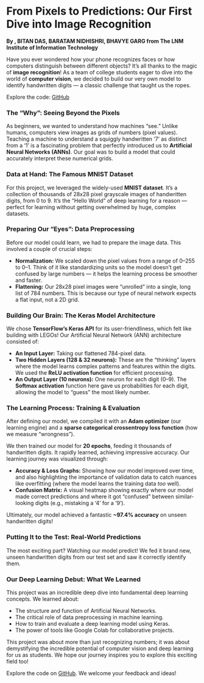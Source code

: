 # From Pixels to Predictions: Our First Dive into Image Recognition


**By ,
BITAN DAS, BARATAM NIDHISHRI, BHAVYE GARG
from The LNM Institute of Information Technology**

Have you ever wondered how your phone recognizes faces or how computers distinguish between different objects? It’s all thanks to the magic of **image recognition**! As a team of college students eager to dive into the world of **computer vision**, we decided to build our very own model to identify handwritten digits — a classic challenge that taught us the ropes.

Explore the code: [GitHub](https://github.com/nidhibaratam/Handwritten-Digit-Recognition-with-Neural-Networks/blob/main/Handwritten_Digit_Recognition_with_Neural_Networks.ipynb)
### The “Why”: Seeing Beyond the Pixels

As beginners, we wanted to understand how machines “see.” Unlike humans, computers view images as grids of numbers (pixel values). Teaching a machine to understand a squiggly handwritten ‘7’ as distinct from a ‘1’ is a fascinating problem that perfectly introduced us to **Artificial Neural Networks (ANNs)**. Our goal was to build a model that could accurately interpret these numerical grids.

### Data at Hand: The Famous MNIST Dataset

For this project, we leveraged the widely-used **MNIST dataset**. It’s a collection of thousands of 28x28 pixel grayscale images of handwritten digits, from 0 to 9. It’s the “Hello World” of deep learning for a reason — perfect for learning without getting overwhelmed by huge, complex datasets.

### Preparing Our “Eyes”: Data Preprocessing

Before our model could learn, we had to prepare the image data. This involved a couple of crucial steps:

* **Normalization:** We scaled down the pixel values from a range of 0–255 to 0–1. Think of it like standardizing units so the model doesn’t get confused by large numbers — it helps the learning process be smoother and faster.
* **Flattening:** Our 28x28 pixel images were “unrolled” into a single, long list of 784 numbers. This is because our type of neural network expects a flat input, not a 2D grid.

### Building Our Brain: The Keras Model Architecture

We chose **TensorFlow’s Keras API** for its user-friendliness, which felt like building with LEGOs! Our Artificial Neural Network (ANN) architecture consisted of:

* **An Input Layer:** Taking our flattened 784-pixel data.
* **Two Hidden Layers (128 & 32 neurons):** These are the “thinking” layers where the model learns complex patterns and features within the digits. We used the **ReLU activation function** for efficient processing.
* **An Output Layer (10 neurons):** One neuron for each digit (0–9). The **Softmax activation** function here gave us probabilities for each digit, allowing the model to “guess” the most likely number.

### The Learning Process: Training & Evaluation

After defining our model, we compiled it with an **Adam optimizer** (our learning engine) and a **sparse categorical crossentropy loss function** (how we measure “wrongness”).

We then trained our model for **20 epochs**, feeding it thousands of handwritten digits. It rapidly learned, achieving impressive accuracy. Our learning journey was visualized through:

* **Accuracy & Loss Graphs:** Showing how our model improved over time, and also highlighting the importance of validation data to catch nuances like overfitting (where the model learns the training data *too* well).
* **Confusion Matrix:** A visual heatmap showing exactly where our model made correct predictions and where it got “confused” between similar-looking digits (e.g., mistaking a ‘4’ for a ‘9’).

Ultimately, our model achieved a fantastic **~97.4% accuracy** on unseen handwritten digits!

### Putting It to the Test: Real-World Predictions

The most exciting part? Watching our model predict! We fed it brand new, unseen handwritten digits from our test set and saw it correctly identify them.

### Our Deep Learning Debut: What We Learned

This project was an incredible deep dive into fundamental deep learning concepts. We learned about:

* The structure and function of Artificial Neural Networks.
* The critical role of data preprocessing in machine learning.
* How to train and evaluate a deep learning model using Keras.
* The power of tools like Google Colab for collaborative projects.

This project was about more than just recognizing numbers; it was about demystifying the incredible potential of computer vision and deep learning for us as students. We hope our journey inspires you to explore this exciting field too!

Explore the code on [GitHub](https://github.com/nidhibaratam/Handwritten-Digit-Recognition-with-Neural-Networks/blob/main/Handwritten_Digit_Recognition_with_Neural_Networks.ipynb). We welcome your feedback and ideas!
